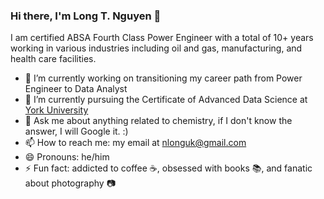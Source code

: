 ### Hi there, I'm Long T. Nguyen 👋

I am certified ABSA Fourth Class Power Engineer with a total of 10+ years working in various industries including oil and gas, manufacturing, and health care facilities. 

- 🔭 I’m currently working on transitioning my career path from Power Engineer to Data Analyst
- 🌱 I’m currently pursuing the Certificate of Advanced Data Science at [York University](https://www.yorku.ca/)
- 💬 Ask me about anything related to chemistry, if I don't know the answer, I will Google it. :) 
- 📫 How to reach me: my email at nlonguk@gmail.com
- 😄 Pronouns: he/him 
- ⚡ Fun fact: addicted to coffee :coffee:, obsessed with books :books:, and fanatic about photography :camera:

<!--
**longnguyendata/longnguyendata** is a ✨ _special_ ✨ repository because its `README.md` (this file) appears on your GitHub profile.

Here are some ideas to get you started:

- 🔭 I’m currently working on ...
- 🌱 I’m currently learning ...
- 👯 I’m looking to collaborate on ...
- 🤔 I’m looking for help with ...
- 💬 Ask me about ...
- 📫 How to reach me: ...
- 😄 Pronouns: ...
- ⚡ Fun fact: ...
-->
